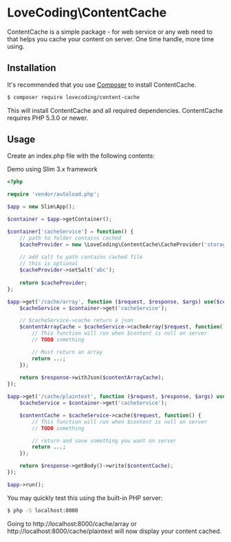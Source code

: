 # LoveCoding\ContentCache

ContentCache is a simple package - for web service or any web need to that helps you cache your content on server. One time handle, more time using.

## Installation

It's recommended that you use [Composer](https://getcomposer.org/) to install ContentCache.

```bash
$ composer require lovecoding/content-cache
```

This will install ContentCache and all required dependencies. ContentCache requires PHP 5.3.0 or newer.

## Usage

Create an index.php file with the following contents:

Demo using Slim 3.x framework
```php
<?php

require 'vendor/autoload.php';

$app = new Slim\App();

$container = $app->getContainer();

$container['cacheService'] = function() {
    // path to folder contains cached
    $cacheProvider = new \LoveCoding\ContentCache\CacheProvider('storage/cache');
    
    // add salt to path contains cached file
    // this is optional
    $cacheProvider->setSalt('abc');
    
    return $cacheProvider;
};

$app->get('/cache/array', function ($request, $response, $args) use($container) {
    $cacheService = $container->get('cacheService');

    // $cacheService->cache return a json
    $contentArrayCache = $cacheService->cacheArray($request, function() {
        // This function will run when $content is null on server
        // TODO something

        // Must return an array
        return ...;
    });
    
    return $response->withJson($contentArrayCache);
});

$app->get('/cache/plaintext', function ($request, $response, $args) use($container) {
    $cacheService = $container->get('cacheService');

    $contentCache = $cacheService->cache($request, function() {
        // This function will run when $content is null on server
        // TODO something

        // return and save something you want on server
        return ...;
    });

    return $response->getBody()->write($contentCache);
});

$app->run();
```

You may quickly test this using the built-in PHP server:
```bash
$ php -S localhost:8000
```

Going to http://localhost:8000/cache/array or http://localhost:8000/cache/plaintext will now display your content cached.

